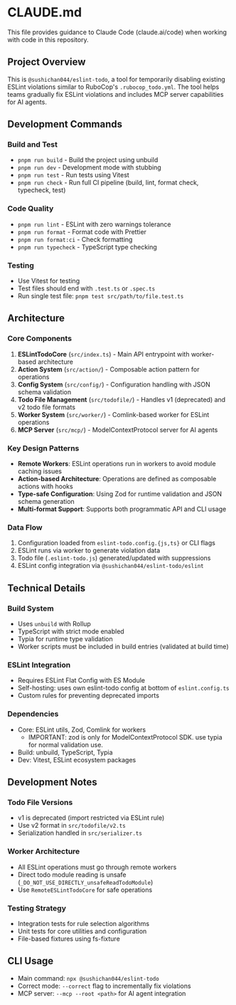 # CLAUDE.md

This file provides guidance to Claude Code (claude.ai/code) when working with code in this repository.

## Project Overview

This is `@sushichan044/eslint-todo`, a tool for temporarily disabling existing ESLint violations similar to RuboCop's `.rubocop_todo.yml`. The tool helps teams gradually fix ESLint violations and includes MCP server capabilities for AI agents.

## Development Commands

### Build and Test

- `pnpm run build` - Build the project using unbuild
- `pnpm run dev` - Development mode with stubbing
- `pnpm run test` - Run tests using Vitest
- `pnpm run check` - Run full CI pipeline (build, lint, format check, typecheck, test)

### Code Quality

- `pnpm run lint` - ESLint with zero warnings tolerance
- `pnpm run format` - Format code with Prettier
- `pnpm run format:ci` - Check formatting
- `pnpm run typecheck` - TypeScript type checking

### Testing

- Use Vitest for testing
- Test files should end with `.test.ts` or `.spec.ts`
- Run single test file: `pnpm test src/path/to/file.test.ts`

## Architecture

### Core Components

1. **ESLintTodoCore** (`src/index.ts`) - Main API entrypoint with worker-based architecture
2. **Action System** (`src/action/`) - Composable action pattern for operations
3. **Config System** (`src/config/`) - Configuration handling with JSON schema validation
4. **Todo File Management** (`src/todofile/`) - Handles v1 (deprecated) and v2 todo file formats
5. **Worker System** (`src/worker/`) - Comlink-based worker for ESLint operations
6. **MCP Server** (`src/mcp/`) - ModelContextProtocol server for AI agents

### Key Design Patterns

- **Remote Workers**: ESLint operations run in workers to avoid module caching issues
- **Action-based Architecture**: Operations are defined as composable actions with hooks
- **Type-safe Configuration**: Using Zod for runtime validation and JSON schema generation
- **Multi-format Support**: Supports both programmatic API and CLI usage

### Data Flow

1. Configuration loaded from `eslint-todo.config.{js,ts}` or CLI flags
2. ESLint runs via worker to generate violation data
3. Todo file (`.eslint-todo.js`) generated/updated with suppressions
4. ESLint config integration via `@sushichan044/eslint-todo/eslint`

## Technical Details

### Build System

- Uses `unbuild` with Rollup
- TypeScript with strict mode enabled
- Typia for runtime type validation
- Worker scripts must be included in build entries (validated at build time)

### ESLint Integration

- Requires ESLint Flat Config with ES Module
- Self-hosting: uses own eslint-todo config at bottom of `eslint.config.ts`
- Custom rules for preventing deprecated imports

### Dependencies

- Core: ESLint utils, Zod, Comlink for workers
  - IMPORTANT: zod is only for ModelContextProtocol SDK. use typia for normal validation use.
- Build: unbuild, TypeScript, Typia
- Dev: Vitest, ESLint ecosystem packages

## Development Notes

### Todo File Versions

- v1 is deprecated (import restricted via ESLint rule)
- Use v2 format in `src/todofile/v2.ts`
- Serialization handled in `src/serializer.ts`

### Worker Architecture

- All ESLint operations must go through remote workers
- Direct todo module reading is unsafe (`_DO_NOT_USE_DIRECTLY_unsafeReadTodoModule`)
- Use `RemoteESLintTodoCore` for safe operations

### Testing Strategy

- Integration tests for rule selection algorithms
- Unit tests for core utilities and configuration
- File-based fixtures using fs-fixture

## CLI Usage

- Main command: `npx @sushichan044/eslint-todo`
- Correct mode: `--correct` flag to incrementally fix violations
- MCP server: `--mcp --root <path>` for AI agent integration
